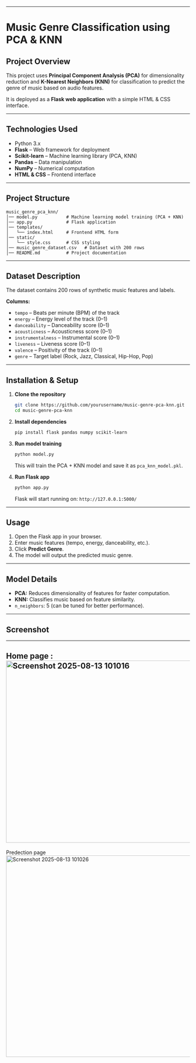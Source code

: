 -----

#  Music Genre Classification using PCA & KNN

##  Project Overview

This project uses **Principal Component Analysis (PCA)** for dimensionality reduction and **K-Nearest Neighbors (KNN)** for classification to predict the genre of music based on audio features.

It is deployed as a **Flask web application** with a simple HTML & CSS interface.

-----

##  Technologies Used

  - Python 3.x
  - **Flask** – Web framework for deployment
  - **Scikit-learn** – Machine learning library (PCA, KNN)
  - **Pandas** – Data manipulation
  - **NumPy** – Numerical computation
  - **HTML & CSS** – Frontend interface

-----

##  Project Structure

```
music_genre_pca_knn/
│── model.py           # Machine learning model training (PCA + KNN)
│── app.py             # Flask application
│── templates/
│   └── index.html     # Frontend HTML form
│── static/
│   └── style.css      # CSS styling
│── music_genre_dataset.csv   # Dataset with 200 rows
│── README.md          # Project documentation
```

-----

##  Dataset Description

The dataset contains 200 rows of synthetic music features and labels.

**Columns:**

  - `tempo` – Beats per minute (BPM) of the track
  - `energy` – Energy level of the track (0–1)
  - `danceability` – Danceability score (0–1)
  - `acousticness` – Acousticness score (0–1)
  - `instrumentalness` – Instrumental score (0–1)
  - `liveness` – Liveness score (0–1)
  - `valence` – Positivity of the track (0–1)
  - `genre` – Target label (Rock, Jazz, Classical, Hip-Hop, Pop)

-----

##  Installation & Setup

1.  **Clone the repository**

    ```bash
    git clone https://github.com/yourusername/music-genre-pca-knn.git
    cd music-genre-pca-knn
    ```

2.  **Install dependencies**

    ```bash
    pip install flask pandas numpy scikit-learn
    ```

3.  **Run model training**

    ```bash
    python model.py
    ```

    This will train the PCA + KNN model and save it as `pca_knn_model.pkl`.

4.  **Run Flask app**

    ```bash
    python app.py
    ```

    Flask will start running on: `http://127.0.0.1:5000/`

-----

##  Usage

1.  Open the Flask app in your browser.
2.  Enter music features (tempo, energy, danceability, etc.).
3.  Click **Predict Genre**.
4.  The model will output the predicted music genre.

-----

##  Model Details

  - **PCA:** Reduces dimensionality of features for faster computation.
  - **KNN:** Classifies music based on feature similarity.
  - `n_neighbors`: 5 (can be tuned for better performance).

-----

##  Screenshot
---
  Home page :
    <img width="549" height="498" alt="Screenshot 2025-08-13 101016" src="https://github.com/user-attachments/assets/87ced038-62b5-4357-8b38-766460640bba" />
---
  Predection page
    <img width="608" height="551" alt="Screenshot 2025-08-13 101026" src="https://github.com/user-attachments/assets/f138991d-4621-45a2-ad21-d6bd531ebf05" />
